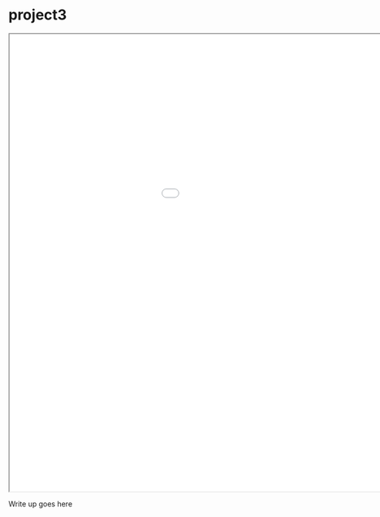 # project3

<iframe src="visualization.html" width="1200" height="900"></iframe>

Write up goes here

